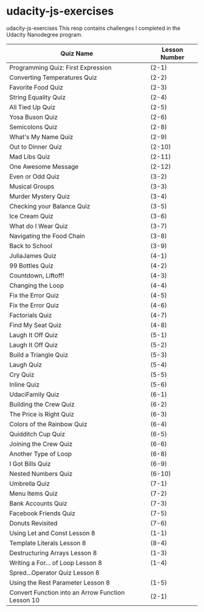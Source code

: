 # udacity-js-exercises
udacity-js-exercises
This reop contains challenges I completed in the Udacity Nanodegree program.

| Quiz Name | Lesson Number |
|-----------| ------------- |
|Programming Quiz: First Expression | (2-1) |
|Converting Temperatures Quiz | (2-2) |
|Favorite Food Quiz | (2-3) |
|String Equality Quiz | (2-4) |
|All Tied Up Quiz | (2-5) |
|Yosa Buson Quiz | (2-6) |
|Semicolons Quiz | (2-8) |
|What's My Name Quiz | (2-9) |
|Out to Dinner Quiz | (2-10) |
|Mad Libs Quiz | (2-11) |
|One Awesome Message | (2-12) |
|Even or Odd Quiz | (3-2)|
|Musical Groups | (3-3)|
|Murder Mystery Quiz | (3-4)|
|Checking your Balance Quiz | (3-5)|
|Ice Cream Quiz | (3-6)|
|What do I Wear Quiz | (3-7)|
|Navigating the Food Chain | (3-8)|
|Back to School | (3-9)|
|JuliaJames Quiz | (4-1)|
|99 Bottles Quiz | (4-2)|
|Countdown, Liftoff! | (4-3)|
|Changing the Loop | (4-4)|
|Fix the Error Quiz | (4-5)|
|Fix the Error Quiz | (4-6)|
|Factorials Quiz | (4-7)|
|Find My Seat Quiz | (4-8)|
|Laugh It Off Quiz | (5-1)|
|Laugh It Off Quiz | (5-2)|
|Build a Triangle Quiz | (5-3)|
|Laugh Quiz | (5-4)|
|Cry Quiz | (5-5)|
|Inline Quiz | (5-6)|
|UdaciFamily Quiz | (6-1)|
|Building the Crew Quiz | (6-2)|
|The Price is Right Quiz | (6-3)|
|Colors of the Rainbow Quiz | (6-4)|
|Quidditch Cup Quiz | (6-5)|
|Joining the Crew Quiz | (6-6)|
|Another Type of Loop | (6-8)|
|I Got Bills Quiz | (6-9)|
|Nested Numbers Quiz | (6-10)|
|Umbrella Quiz | (7-1)|
|Menu Items Quiz | (7-2)|
|Bank Accounts Quiz | (7-3)|
|Facebook Friends Quiz | (7-5)|
|Donuts Revisited | (7-6)|
|Using Let and Const Lesson 8 | (1-1)|
|Template Literals Lesson 8 | (8-4)|
|Destructuring Arrays Lesson 8 | (1-3)|
|Writing a For… of Loop Lesson 8 | (1-4)|
|Spred…Operator Quiz Lesson 8|
|Using the Rest Parameter Lesson 8 | (1-5)|
|Convert Function into an Arrow Function Lesson 10 | (2-1)|
